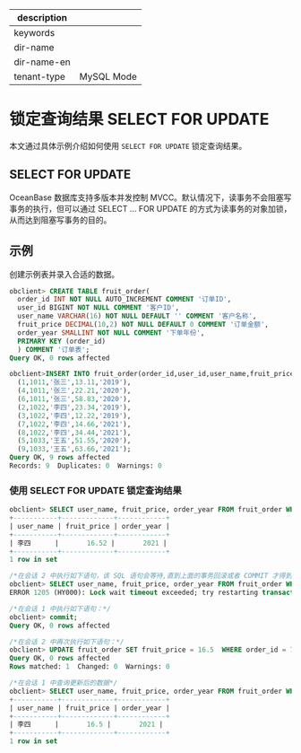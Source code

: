 |description||
|---|---|
|keywords||
|dir-name||
|dir-name-en||
|tenant-type|MySQL Mode|

# 锁定查询结果 SELECT FOR UPDATE

本文通过具体示例介绍如何使用 `SELECT FOR UPDATE` 锁定查询结果。

## SELECT FOR UPDATE

OceanBase 数据库支持多版本并发控制 MVCC。默认情况下，读事务不会阻塞写事务的执行，但可以通过 SELECT ... FOR UPDATE 的方式为读事务的对象加锁，从而达到阻塞写事务的目的。

## 示例

创建示例表并录入合适的数据。

```sql
obclient> CREATE TABLE fruit_order(
  order_id INT NOT NULL AUTO_INCREMENT COMMENT '订单ID',
  user_id BIGINT NOT NULL COMMENT '客户ID',
  user_name VARCHAR(16) NOT NULL DEFAULT '' COMMENT '客户名称',
  fruit_price DECIMAL(10,2) NOT NULL DEFAULT 0 COMMENT '订单金额',
  order_year SMALLINT NOT NULL COMMENT '下单年份',
  PRIMARY KEY (order_id)
  ) COMMENT '订单表';
Query OK, 0 rows affected

obclient>INSERT INTO fruit_order(order_id,user_id,user_name,fruit_price,order_year) VALUES
  (1,1011,'张三',13.11,'2019'),
  (4,1011,'张三',22.21,'2020'),
  (6,1011,'张三',58.83,'2020'),
  (2,1022,'李四',23.34,'2019'),
  (3,1022,'李四',12.22,'2019'),
  (7,1022,'李四',14.66,'2021'),
  (8,1022,'李四',34.44,'2021'),
  (5,1033,'王五',51.55,'2020'),
  (9,1033,'王五',63.66,'2021');
Query OK, 9 rows affected
Records: 9  Duplicates: 0  Warnings: 0
```

### 使用 SELECT FOR UPDATE 锁定查询结果

```sql
obclient> SELECT user_name, fruit_price, order_year FROM fruit_order WHERE order_id = 7 FOR UPDATE;
+-----------+-------------+------------+
| user_name | fruit_price | order_year |
+-----------+-------------+------------+
| 李四      |       16.52 |       2021 |
+-----------+-------------+------------+
1 row in set

/*在会话 2 中执行如下语句，该 SQL 语句会等待,直到上面的事务回滚或者 COMMIT 才得到执行*/ 
obclient> SELECT user_name, fruit_price, order_year FROM fruit_order WHERE order_id = 7 FOR UPDATE;
ERROR 1205 (HY000): Lock wait timeout exceeded; try restarting transaction

/*在会话 1 中执行如下语句：*/
obclient> commit;
Query OK, 0 rows affected

/*在会话 2 中再次执行如下语句：*/
obclient> UPDATE fruit_order SET fruit_price = 16.5  WHERE order_id = 7;
Query OK, 0 rows affected
Rows matched: 1  Changed: 0  Warnings: 0

/*在会话 1 中查询更新后的数据*/
obclient> SELECT user_name, fruit_price, order_year FROM fruit_order WHERE order_id = 7 FOR UPDATE;
+-----------+-------------+------------+
| user_name | fruit_price | order_year |
+-----------+-------------+------------+
| 李四      |       16.5 |       2021 |
+-----------+-------------+------------+
1 row in set
```
